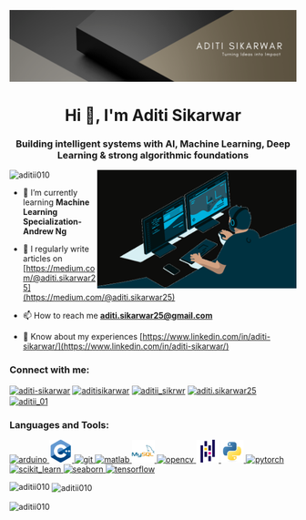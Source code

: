 ![logo](https://github.com/aditii010/aditii010/blob/main/Black%20Gold%20Minimalist%20Elegant%20Business%20LinkedIn%20Banner%20(1).png?raw=true)
<h1 align="center">Hi 👋, I'm Aditi Sikarwar</h1>
<h3 align="center">Building intelligent systems with AI, Machine Learning, Deep Learning & strong algorithmic foundations</h3>
<img align="right" alt="coding" width="350" src="https://raw.githubusercontent.com/Potential17/Potential17/master/user%20(2).gif">
<p align="left"> <img src="https://komarev.com/ghpvc/?username=aditii010&label=Profile%20views&color=0e75b6&style=flat" alt="aditii010" /> </p>

- 🌱 I’m currently learning **Machine Learning Specialization- Andrew Ng**

- 📝 I regularly write articles on [https://medium.com/@aditi.sikarwar25](https://medium.com/@aditi.sikarwar25)

- 📫 How to reach me **aditi.sikarwar25@gmail.com**

- 📄 Know about my experiences [https://www.linkedin.com/in/aditi-sikarwar/](https://www.linkedin.com/in/aditi-sikarwar/)

<h3 align="left">Connect with me:</h3>
<p align="left">
<a href="https://linkedin.com/in/aditi-sikarwar" target="blank"><img align="center" src="https://raw.githubusercontent.com/rahuldkjain/github-profile-readme-generator/master/src/images/icons/Social/linked-in-alt.svg" alt="aditi-sikarwar" height="30" width="40" /></a>
<a href="https://kaggle.com/aditisikarwar" target="blank"><img align="center" src="https://raw.githubusercontent.com/rahuldkjain/github-profile-readme-generator/master/src/images/icons/Social/kaggle.svg" alt="aditisikarwar" height="30" width="40" /></a>
<a href="https://instagram.com/aditii_sikrwr" target="blank"><img align="center" src="https://raw.githubusercontent.com/rahuldkjain/github-profile-readme-generator/master/src/images/icons/Social/instagram.svg" alt="aditii_sikrwr" height="30" width="40" /></a>
<a href="https://medium.com/aditi.sikarwar25" target="blank"><img align="center" src="https://raw.githubusercontent.com/rahuldkjain/github-profile-readme-generator/master/src/images/icons/Social/medium.svg" alt="aditi.sikarwar25" height="30" width="40" /></a>
<a href="https://www.leetcode.com/aditii_01" target="blank"><img align="center" src="https://raw.githubusercontent.com/rahuldkjain/github-profile-readme-generator/master/src/images/icons/Social/leet-code.svg" alt="aditii_01" height="30" width="40" /></a>
</p>

<h3 align="left">Languages and Tools:</h3>
<p align="left"> <a href="https://www.arduino.cc/" target="_blank" rel="noreferrer"> <img src="https://cdn.worldvectorlogo.com/logos/arduino-1.svg" alt="arduino" width="40" height="40"/> </a> <a href="https://www.w3schools.com/cpp/" target="_blank" rel="noreferrer"> <img src="https://raw.githubusercontent.com/devicons/devicon/master/icons/cplusplus/cplusplus-original.svg" alt="cplusplus" width="40" height="40"/> </a> <a href="https://git-scm.com/" target="_blank" rel="noreferrer"> <img src="https://www.vectorlogo.zone/logos/git-scm/git-scm-icon.svg" alt="git" width="40" height="40"/> </a> <a href="https://www.mathworks.com/" target="_blank" rel="noreferrer"> <img src="https://upload.wikimedia.org/wikipedia/commons/2/21/Matlab_Logo.png" alt="matlab" width="40" height="40"/> </a> <a href="https://www.mysql.com/" target="_blank" rel="noreferrer"> <img src="https://raw.githubusercontent.com/devicons/devicon/master/icons/mysql/mysql-original-wordmark.svg" alt="mysql" width="40" height="40"/> </a> <a href="https://opencv.org/" target="_blank" rel="noreferrer"> <img src="https://www.vectorlogo.zone/logos/opencv/opencv-icon.svg" alt="opencv" width="40" height="40"/> </a> <a href="https://pandas.pydata.org/" target="_blank" rel="noreferrer"> <img src="https://raw.githubusercontent.com/devicons/devicon/2ae2a900d2f041da66e950e4d48052658d850630/icons/pandas/pandas-original.svg" alt="pandas" width="40" height="40"/> </a> <a href="https://www.python.org" target="_blank" rel="noreferrer"> <img src="https://raw.githubusercontent.com/devicons/devicon/master/icons/python/python-original.svg" alt="python" width="40" height="40"/> </a> <a href="https://pytorch.org/" target="_blank" rel="noreferrer"> <img src="https://www.vectorlogo.zone/logos/pytorch/pytorch-icon.svg" alt="pytorch" width="40" height="40"/> </a> <a href="https://scikit-learn.org/" target="_blank" rel="noreferrer"> <img src="https://upload.wikimedia.org/wikipedia/commons/0/05/Scikit_learn_logo_small.svg" alt="scikit_learn" width="40" height="40"/> </a> <a href="https://seaborn.pydata.org/" target="_blank" rel="noreferrer"> <img src="https://seaborn.pydata.org/_images/logo-mark-lightbg.svg" alt="seaborn" width="40" height="40"/> </a> <a href="https://www.tensorflow.org" target="_blank" rel="noreferrer"> <img src="https://www.vectorlogo.zone/logos/tensorflow/tensorflow-icon.svg" alt="tensorflow" width="40" height="40"/> </a> </p>

<p><img align="left" src="https://github-readme-stats.vercel.app/api/top-langs?username=aditii010&show_icons=true&locale=en&layout=compact" alt="aditii010" /></p>

<p>&nbsp;<img align="center" src="https://github-readme-stats.vercel.app/api?username=aditii010&show_icons=true&locale=en" alt="aditii010" /></p>

<p><img align="center" src="https://github-readme-streak-stats.herokuapp.com/?user=aditii010&" alt="aditii010" /></p>
